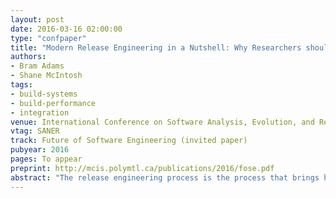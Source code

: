 ```yaml
---
layout: post
date: 2016-03-16 02:00:00
type: "confpaper"
title: "Modern Release Engineering in a Nutshell: Why Researchers should Care"
authors:
- Bram Adams
- Shane McIntosh
tags:
- build-systems
- build-performance
- integration
venue: International Conference on Software Analysis, Evolution, and Reengineering
vtag: SANER
track: Future of Software Engineering (invited paper)
pubyear: 2016
pages: To appear
preprint: http://mcis.polymtl.ca/publications/2016/fose.pdf
abstract: "The release engineering process is the process that brings high quality code changes from a developer's workspace to the end user, encompassing code change integration, continuous integration, build system specifications, infrastructure-as-code, deployment and release. Recent practices of continuous delivery, which bring new content to the end user in days or hours rather than months or years, have generated a surge of industry-driven interest in the release engineering pipeline. This paper argues that the involvement of researchers is essential, by providing a brief introduction to the six major phases of the release engineering pipeline, a roadmap of future research, and a checklist of three major ways that the release engineering process of a system under study can invalidate the findings of software engineering studies. The main take-home message is that, while release engineering technology has flourished tremendously due to industry, empirical validation of best practices and the impact of the release engineering process on (amongst others) software quality is largely missing and provides major research opportunities."
---
```

